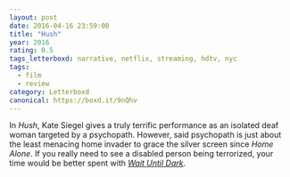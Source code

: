 ```yaml
---
layout: post 
date: 2016-04-16 23:59:00
title: "Hush"
year: 2016
rating: 0.5
tags_letterboxd: narrative, netflix, streaming, hdtv, nyc
tags:
  - film
  - review
category: Letterboxd
canonical: https://boxd.it/9nQhv
---
```


In <cite>Hush</cite>, Kate Siegel gives a truly terrific performance as an isolated deaf woman targeted by a psychopath. However, said psychopath is just about the least menacing home invader to grace the silver screen since <cite>Home Alone</cite>. If you really need to see a disabled person being terrorized, your time would be better spent with [<cite>Wait Until Dark](http://letterboxd.com/film/wait-until-dark/).